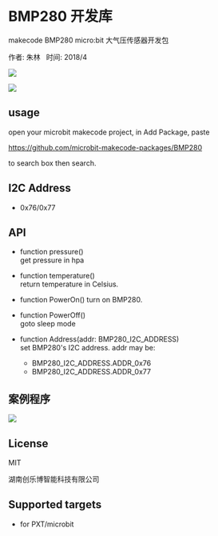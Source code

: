 # BMP280 开发库

makecode BMP280  micro:bit 大气压传感器开发包

作者: 朱林  
时间: 2018/4 

![](https://raw.githubusercontent.com/microbit-makecode-packages/BMP280/master/icon.png)  
  
![](https://raw.githubusercontent.com/microbit-makecode-packages/BMP280/master/bmp280.jpg)

## usage

open your microbit makecode project, in Add Package, paste  

https://github.com/microbit-makecode-packages/BMP280  

to search box then search.

## I2C Address  

- 0x76/0x77  

## API

- function pressure()  
get pressure in hpa  

- function temperature()  
return temperature in Celsius.

- function PowerOn()
turn on BMP280.

- function PowerOff()  
goto sleep mode  

- function Address(addr: BMP280_I2C_ADDRESS)  
set BMP280's I2C address. addr may be:  
  - BMP280_I2C_ADDRESS.ADDR_0x76
  - BMP280_I2C_ADDRESS.ADDR_0x77

## 案例程序

![](https://raw.githubusercontent.com/microbit-makecode-packages/BMP280/master/demo.jpg)

## License

MIT

湖南创乐博智能科技有限公司

## Supported targets

* for PXT/microbit

